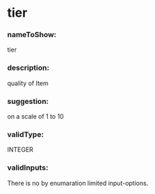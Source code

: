 

# tier



  


### nameToShow:
  
tier  


### description:
  
quality of Item  


### suggestion:
  
on a scale of 1 to 10  


### validType:
  
INTEGER  


### validInputs:
  
There is no by enumaration limited input-options.

